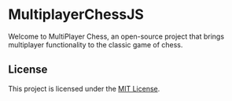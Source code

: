 # MultiplayerChessJS

Welcome to MultiPlayer Chess, an open-source project that brings multiplayer functionality to the classic game of chess.

## License

This project is licensed under the [MIT License](LICENSE).
